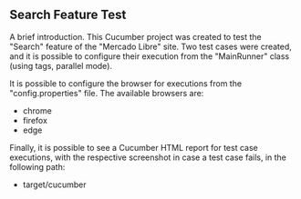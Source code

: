 ## Search Feature Test

A brief introduction. This Cucumber project was created to test the "Search" feature of the "Mercado Libre" site.
Two test cases were created, and it is possible to configure their execution from the "MainRunner" class (using tags, parallel mode).

It is possible to configure the browser for executions from the "config.properties" file. The available browsers are:
- chrome
- firefox
- edge

Finally, it is possible to see a Cucumber HTML report for test case executions, with the respective screenshot in case a test case fails, in the following path:
- target/cucumber

